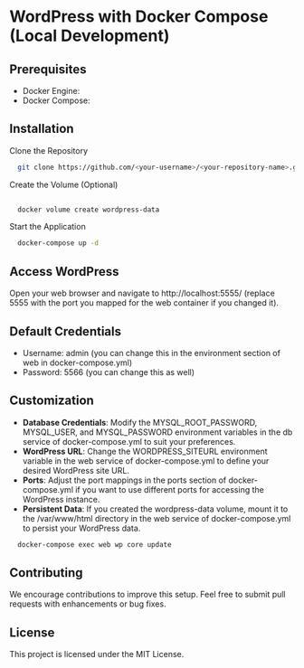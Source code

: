 
# WordPress with Docker Compose (Local Development)

## Prerequisites
- Docker Engine: 
- Docker Compose: 

## Installation

Clone the Repository

```bash
  git clone https://github.com/<your-username>/<your-repository-name>.git
```

Create the Volume (Optional)
```bash
  
  docker volume create wordpress-data
```
Start the Application
```bash
  docker-compose up -d
```

## Access WordPress

Open your web browser and navigate to http://localhost:5555/  (replace 5555 with the port you mapped for the web container if you changed it).

## Default Credentials
- Username: admin (you can change this in the environment section of web in docker-compose.yml)
- Password: 5566 (you can change this as well)

## Customization
- __Database Credentials__: Modify the MYSQL_ROOT_PASSWORD, MYSQL_USER, and MYSQL_PASSWORD environment variables in the db service of docker-compose.yml to suit your preferences.
- __WordPress URL__: Change the WORDPRESS_SITEURL environment variable in the web service of docker-compose.yml to define your desired WordPress site URL.
- __Ports__: Adjust the port mappings in the ports section of docker-compose.yml if you want to use different ports for accessing the WordPress instance.
- __Persistent Data__: If you created the wordpress-data volume, mount it to the /var/www/html directory in the web service of docker-compose.yml to persist your WordPress data.


```bash
  docker-compose exec web wp core update
```

## Contributing

We encourage contributions to improve this setup. Feel free to submit pull requests with enhancements or bug fixes.



## License

This project is licensed under the MIT License.

